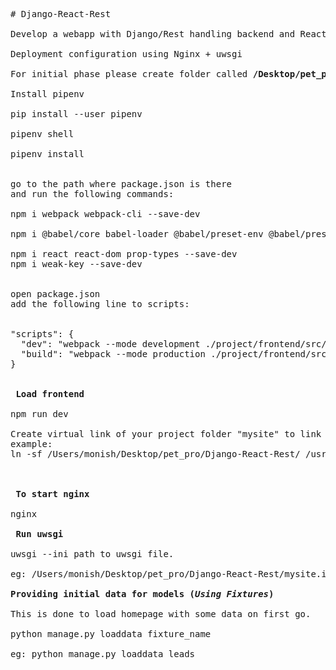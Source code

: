 <pre>
# Django-React-Rest

Develop a webapp with Django/Rest handling backend and React handling frontend.

Deployment configuration using Nginx + uwsgi

For initial phase please create folder called <strong>/Desktop/pet_pro/</strong> and clone the project here. This will be fixed once vagrant comes in picture.

Install pipenv

pip install --user pipenv

pipenv shell

pipenv install


go to the path where package.json is there
and run the following commands:

npm i webpack webpack-cli --save-dev

npm i @babel/core babel-loader @babel/preset-env @babel/preset-react babel-plugin-transform-class-properties --save-dev

npm i react react-dom prop-types --save-dev
npm i weak-key --save-dev


open package.json
add the following line to scripts:


"scripts": {
  "dev": "webpack --mode development ./project/frontend/src/index.js --output ./project/frontend/static/frontend/main.js",
  "build": "webpack --mode production ./project/frontend/src/index.js --output ./project/frontend/static/frontend/main.js"
}


<strong> Load frontend </strong>

npm run dev

Create virtual link of your project folder "mysite" to link to /usr/
example:
ln -sf /Users/monish/Desktop/pet_pro/Django-React-Rest/ /usr/local/var/www/mysite



<strong> To start nginx </strong>

nginx

<strong> Run uwsgi </strong>

uwsgi --ini path to uwsgi file.

eg: /Users/monish/Desktop/pet_pro/Django-React-Rest/mysite.ini

<strong>Providing initial data for models (<i>Using Fixtures</i>)</strong>

This is done to load homepage with some data on first go.

python manage.py loaddata fixture_name

eg: python manage.py loaddata leads
</pre>
